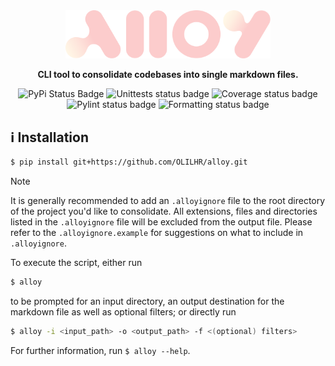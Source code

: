 <div align="center">

<img width="65%" src="alloy.svg" alt="alloy">

**CLI tool to consolidate codebases into single markdown files.**

![PyPi Status Badge](https://img.shields.io/pypi/v/alloy)
![Unittests status badge](https://github.com/OLILHR/alloy/workflows/Unittests/badge.svg)
![Coverage status badge](https://github.com/OLILHR/alloy/workflows/Coverage/badge.svg)
![Pylint status badge](https://github.com/OLILHR/alloy/workflows/Linting/badge.svg)
![Formatting status badge](https://github.com/OLILHR/alloy/workflows/Formatting/badge.svg)

</div>

## ℹ️ Installation

```sh
$ pip install git+https://github.com/OLILHR/alloy.git
```

> [!NOTE]
> It is generally recommended to add an `.alloyignore` file to the root directory of the project you'd like to consolidate.
> All extensions, files and directories listed in the `.alloyignore` file will be excluded from the output file.
> Please refer to the `.alloyignore.example` for suggestions on what to include in `.alloyignore`.

To execute the script, either run

```sh
$ alloy
```

to be prompted for an input directory, an output destination for the markdown file as well as optional filters; 
or directly run

```sh
$ alloy -i <input_path> -o <output_path> -f <(optional) filters>
```

For further information, run `$ alloy --help`.
